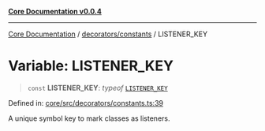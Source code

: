 [**Core Documentation v0.0.4**](../../../README.md)

***

[Core Documentation](../../../modules.md) / [decorators/constants](../README.md) / LISTENER\_KEY

# Variable: LISTENER\_KEY

> `const` **LISTENER\_KEY**: *typeof* [`LISTENER_KEY`](LISTENER_KEY.md)

Defined in: [core/src/decorators/constants.ts:39](https://github.com/stonemjs/core/blob/93efe04ef1a71ad6f49c3b315da54d45ace50f23/src/decorators/constants.ts#L39)

A unique symbol key to mark classes as listeners.
